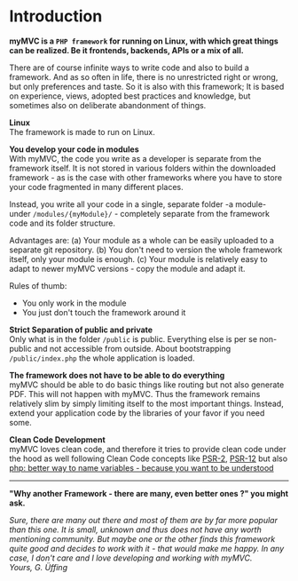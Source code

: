 
# Introduction

**myMVC is a `PHP framework` for running on Linux, with which great things can be realized. Be it frontends, backends, APIs or a mix of all.**

There are of course infinite ways to write code and also to build a framework. And as so often in life, there is no unrestricted right or wrong, but only preferences and taste.
So it is also with this framework; It is based on experience, views, adopted best practices and knowledge, but sometimes also on deliberate abandonment of things.

**Linux**  
The framework is made to run on Linux.

**You develop your code in modules**  
With myMVC, the code you write as a developer is separate from the framework itself.
It is not stored in various folders within the downloaded framework - as is the case with other frameworks where you have to store your code fragmented in many different places.

Instead, you write all your code in a single, separate folder -a module- under `/modules/{myModule}/` - completely separate from the framework code and its folder structure.

Advantages are: (a) Your module as a whole can be easily uploaded to a separate git repository.
(b) You don't need to version the whole framework itself, only your module is enough. (c) Your module is relatively easy to adapt to newer myMVC versions - copy the module and adapt it.

Rules of thumb:
- You only work in the module
- You just don't touch the framework around it

**Strict Separation of public and private**  
Only what is in the folder `/public` is public. Everything else is per se non-public and not accessible from outside. 
About bootstrapping `/public/index.php` the whole application is loaded.

**The framework does not have to be able to do everything**  
myMVC should be able to do basic things like routing but not also generate PDF. This will not happen with myMVC. 
Thus the framework remains relatively slim by simply limiting itself to the most important things. 
Instead, extend your application code by the libraries of your favor if you need some.

**Clean Code Development**  
myMVC loves clean code, and therefore it tries to provide clean code under the hood as well following Clean Code concepts like <a href="https://www.php-fig.org/psr/psr-2/" target="_blank">PSR-2</a>, <a href="https://www.php-fig.org/psr/psr-12/" target="_blank">PSR-12</a>
but also <a href="https://blog.ueffing.net/post/2023/07/21/php-better-way-to-name-variables-because-you-want-to-be-understood/" target="_blank">php: better way to name variables - because you want to be understood</a>

---

**"Why another Framework - there are many, even better ones ?" you might ask.**  

_Sure, there are many out there and most of them are by far more popular than this one. It is small, unknown and thus does not have any worth mentioning community.
But maybe one or the other finds this framework quite good and decides to work with it - that would make me happy.
In any case, I don't care and I love developing and working with myMVC.  
Yours, G. Üffing_
